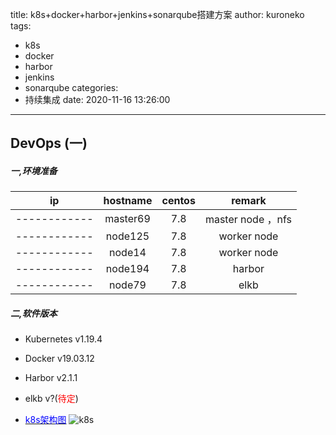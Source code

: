 title: k8s+docker+harbor+jenkins+sonarqube搭建方案
author: kuroneko
tags:
  - k8s
  - docker
  - harbor
  - jenkins
  - sonarqube
categories:
  - 持续集成
date: 2020-11-16 13:26:00
---
DevOps (一)
---
#####  一,环境准备
|      ip           | hostname| centos | remark |
| :-----------: | :-----------:  | :--------: |:---------:|
| ------------  | master69 |  7.8        | master node ，nfs|
| ------------  | node125   |  7.8        |worker node|
| ------------  |  node14    |  7.8         |worker node|
|------------   |node194   |   7.8        |harbor|
|------------   |node79      |    7.8      |elkb|


##### 二,软件版本

+ Kubernetes v1.19.4
+ Docker v19.03.12
+ Harbor v2.1.1
+ elkb v?(<font color=red>待定</font>)


+ [<font color=blue>k8s架构图</font>](https://www.kubernetes.org.cn)
![k8s](https://www.kubernetes.org.cn/img/2016/10/20161028141542.jpg "k8s架构")